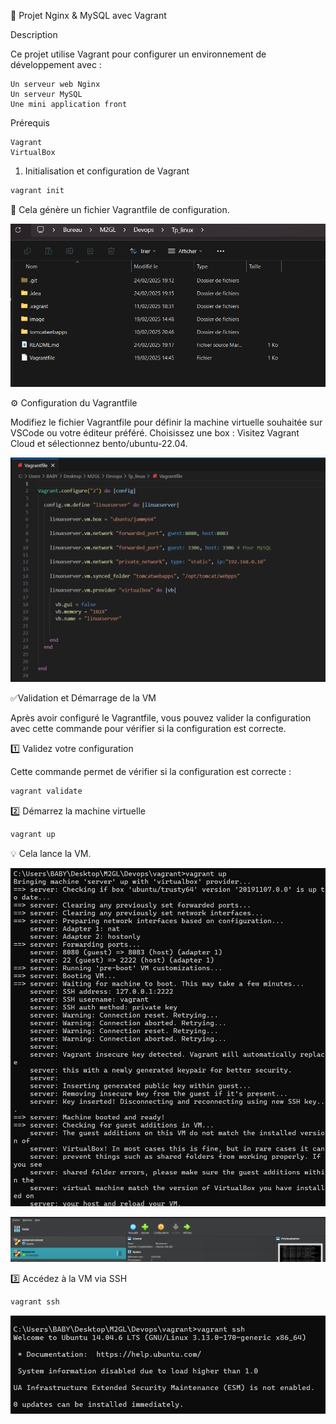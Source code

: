 🚀 Projet Nginx & MySQL avec Vagrant

Description

Ce projet utilise Vagrant pour configurer un environnement de développement avec :

    Un serveur web Nginx
    Un serveur MySQL
    Une mini application front
Prérequis

    Vagrant
    VirtualBox

1. Initialisation et configuration de Vagrant

```bash
vagrant init
```
📝 Cela génère un fichier Vagrantfile de configuration.

![lunix](image/c1.png)

⚙ Configuration du Vagrantfile

Modifiez le fichier Vagrantfile pour définir la machine virtuelle souhaitée sur VSCode ou votre éditeur préféré.
Choisissez une box : Visitez Vagrant Cloud et sélectionnez bento/ubuntu-22.04.

![lunix](image/cap1.png)

✅Validation et Démarrage de la VM

Après avoir configuré le Vagrantfile, vous pouvez valider la configuration avec cette commande pour vérifier si la configuration est correcte.

1️⃣ Validez votre configuration

Cette commande permet de vérifier si la configuration est correcte :

```bash
vagrant validate
```
2️⃣ Démarrez la machine virtuelle

```bash
vagrant up
```
💡 Cela lance la VM.

![lunix](image/cap2.png)

![lunix](image/c2.png)

3️⃣ Accédez à la VM via SSH

```bash
vagrant ssh
```
![lunix](image/cap3.png)





